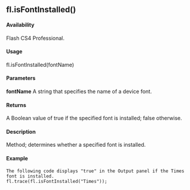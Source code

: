 ## fl.isFontInstalled()

#### Availability

Flash CS4 Professional.

#### Usage

fl.isFontInstalled(fontName)

#### Parameters

**fontName** A string that specifies the name of a device font.

#### Returns

A Boolean value of true if the specified font is installed; false otherwise.

#### Description

Method; determines whether a specified font is installed.

#### Example

```
The following code displays "true" in the Output panel if the Times font is installed.
fl.trace(fl.isFontInstalled("Times"));

```
